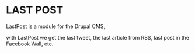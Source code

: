 LAST POST
=========

LastPost is a module for the Drupal CMS,  

with LastPost we get the last tweet, the last article from RSS, last post in the Facebook Wall, etc.
